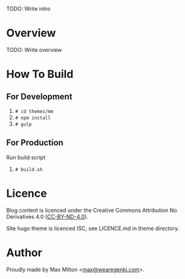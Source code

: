TODO: Write intro

# Overview

TODO: Write overview

# How To Build

## For Development

1. `# cd themes/mm`
2. `# npm install`
3. `# gulp`

## For Production

Run build script

1. `# build.sh`

# Licence

Blog content is licenced under the Creative Commons Attribution No Derivatives 4.0 ([CC-BY-ND-4.0](http://creativecommons.org/licenses/by-nd/4.0/legalcode)).

Site hugo theme is licenced ISC, see LICENCE.md in theme directory.

# Author

Proudly made by Max Milton &lt;<max@wearegenki.com>&gt;.
